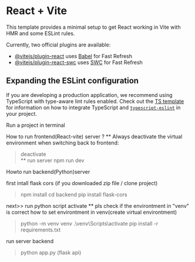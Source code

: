 # React + Vite

This template provides a minimal setup to get React working in Vite with HMR and some ESLint rules.

Currently, two official plugins are available:

- [@vitejs/plugin-react](https://github.com/vitejs/vite-plugin-react/blob/main/packages/plugin-react) uses [Babel](https://babeljs.io/) for Fast Refresh
- [@vitejs/plugin-react-swc](https://github.com/vitejs/vite-plugin-react/blob/main/packages/plugin-react-swc) uses [SWC](https://swc.rs/) for Fast Refresh

## Expanding the ESLint configuration

If you are developing a production application, we recommend using TypeScript with type-aware lint rules enabled. Check out the [TS template](https://github.com/vitejs/vite/tree/main/packages/create-vite/template-react-ts) for information on how to integrate TypeScript and [`typescript-eslint`](https://typescript-eslint.io) in your project.


Run a project in terminal 

How to run frontend(React-vite) server ?
** Always deactivate the virtual environment when switching back to frontend:
 > deactivate   
** run server
 > npm run dev  

Howto run backend(Python)server

first intall flask cors (if you downloaded zip file / clone project)
> npm install
> cd backend
> pip install flask-cors

next>> run python script activate 
** pls check if the environtment in "venv" is correct 
   how to set environtment in venv(create virtual environtment)
  > python -m venv venv
  > .\venv\Scripts\activate
  > pip install -r requirements.txt

run server backend
  > python app.py (flask api)
